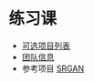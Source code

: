 # 练习课

- [可选项目列表](https://github.com/zsdonghao/practice-lesson/blob/master/可选项目列表.md)
- [团队信息](https://github.com/zsdonghao/practice-lesson/blob/master/团队信息.md)
- 参考项目 [SRGAN](https://github.com/tensorlayer/srgan)
